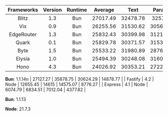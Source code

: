 | Frameworks | Version | Runtime | Average | Text | Params | DB Query |
| :---: | :---: | :---: | :---: | :---: | :---: | :---: |
| Blitz | 1.3 | Bun | 27017.49 | 32478.78 | 32570.2 | 16003.48 |
| Vix | 0.9 | Bun | 26255.56 | 31530.62 | 30568.38 | 16667.67 |
| EdgeRouter | 1.3 | Bun | 25832.43 | 30399.98 | 31219.46 | 15877.84 |
| Quark | 0.1 | Bun | 25829.78 | 30371.57 | 31536.77 | 15581.01 |
| Byte | 1.5 | Bun | 25533.22 | 31980.89 | 28765.01 | 15853.75 |
| Elysia | 1.0 | Bun | 25494.39 | 30248.08 | 31609.84 | 14625.24 |
| Hono | 4.3 | Bun | 24026.92 | 30353.21 | 27224.65 | 14502.89 |

**Bun**: 1.1.14n | 27127.27 | 35878.75 | 30624.29 | 14878.77 |
| Fastify | 4.2 | Node | 12655.45 | 14615 | 14575.07 | 8776.27 |
| Express | 4.1 | Node | 6074.79 | 6834.51 | 7012.04 | 4377.82 |

**Bun**: 1.1.13

**Node**: 21.7.3

